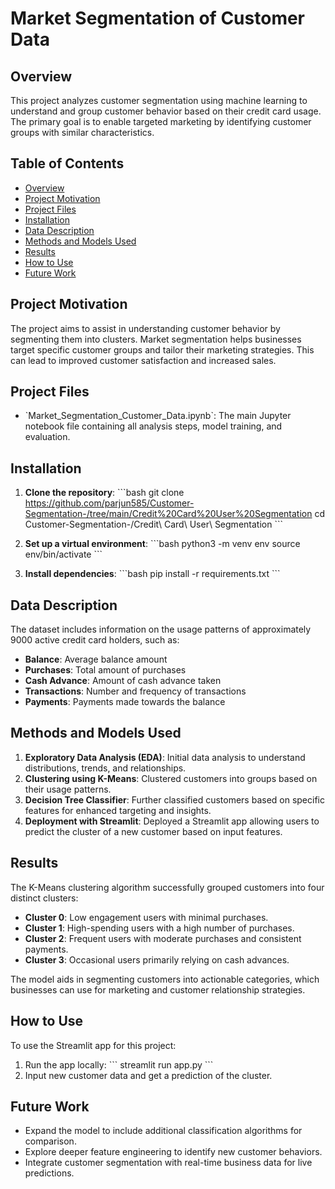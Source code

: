 # Market Segmentation of Customer Data

## Overview
This project analyzes customer segmentation using machine learning to understand and group customer behavior based on their credit card usage. The primary goal is to enable targeted marketing by identifying customer groups with similar characteristics.

## Table of Contents
- [Overview](#overview)
- [Project Motivation](#project-motivation)
- [Project Files](#project-files)
- [Installation](#installation)
- [Data Description](#data-description)
- [Methods and Models Used](#methods-and-models-used)
- [Results](#results)
- [How to Use](#how-to-use)
- [Future Work](#future-work)


## Project Motivation
The project aims to assist in understanding customer behavior by segmenting them into clusters. Market segmentation helps businesses target specific customer groups and tailor their marketing strategies. This can lead to improved customer satisfaction and increased sales.

## Project Files
- \`Market_Segmentation_Customer_Data.ipynb\`: The main Jupyter notebook file containing all analysis steps, model training, and evaluation.

## Installation
1. **Clone the repository**:
   \`\`\`bash
   git clone https://github.com/parjun585/Customer-Segmentation-/tree/main/Credit%20Card%20User%20Segmentation
   cd Customer-Segmentation-/Credit\ Card\ User\ Segmentation
   \`\`\`

2. **Set up a virtual environment**:
   \`\`\`bash
   python3 -m venv env
   source env/bin/activate
   \`\`\`

3. **Install dependencies**:
   \`\`\`bash
   pip install -r requirements.txt
   \`\`\`

## Data Description
The dataset includes information on the usage patterns of approximately 9000 active credit card holders, such as:
- **Balance**: Average balance amount
- **Purchases**: Total amount of purchases
- **Cash Advance**: Amount of cash advance taken
- **Transactions**: Number and frequency of transactions
- **Payments**: Payments made towards the balance

## Methods and Models Used
1. **Exploratory Data Analysis (EDA)**: Initial data analysis to understand distributions, trends, and relationships.
2. **Clustering using K-Means**: Clustered customers into groups based on their usage patterns.
3. **Decision Tree Classifier**: Further classified customers based on specific features for enhanced targeting and insights.
4. **Deployment with Streamlit**: Deployed a Streamlit app allowing users to predict the cluster of a new customer based on input features.

## Results
The K-Means clustering algorithm successfully grouped customers into four distinct clusters:
- **Cluster 0**: Low engagement users with minimal purchases.
- **Cluster 1**: High-spending users with a high number of purchases.
- **Cluster 2**: Frequent users with moderate purchases and consistent payments.
- **Cluster 3**: Occasional users primarily relying on cash advances.

The model aids in segmenting customers into actionable categories, which businesses can use for marketing and customer relationship strategies.

## How to Use
To use the Streamlit app for this project:
1. Run the app locally:
   \`\`\`
   streamlit run app.py
   \`\`\`
2. Input new customer data and get a prediction of the cluster.

## Future Work
- Expand the model to include additional classification algorithms for comparison.
- Explore deeper feature engineering to identify new customer behaviors.
- Integrate customer segmentation with real-time business data for live predictions.



